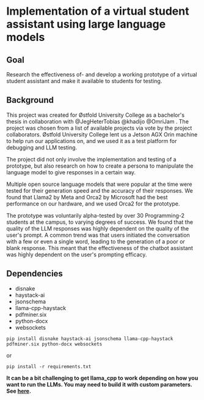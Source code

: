 # Implementation of a virtual student assistant using large language models
## Goal
Research the effectiveness of- and develop a working prototype of a virtual student assistant and make it available to students for testing.

## Background
This project was created for Østfold University College as a bachelor's thesis in collaboration with @JegHeterTobias @khadijo @OmriJam . The project was chosen from a list of available projects via vote by the project collaborators. Østfold University College lent us a Jetson AGX Orin machine to help run our applications on, and we used it as a test platform for debugging and LLM testing.

The project did not only involve the implementation and testing of a prototype, but also research on how to create a persona to manipulate the language model to give responses in a certain way.

Multiple open source language models that were popular at the time were tested for their generation speed and the accuracy of their responses. We found that Llama2 by Meta and Orca2 by Microsoft had the best performance on our hardware, and we used Orca2 for the prototype.

The prototype was voluntarily alpha-tested by over 30 Programming-2 students at the campus, to varying degrees of success. We found that the quality of the LLM responses was highly dependent on the quality of the user's prompt. A common trend was that users initiated the conversation with a few or even a single word, leading to the generation of a poor or blank response. This meant that the effectiveness of the chatbot assistant was highly dependent on the user's prompting efficacy.

## Dependencies
- disnake
- haystack-ai
- jsonschema
- llama-cpp-haystack
- pdfminer.six
- python-docx
- websockets

```
pip install disnake haystack-ai jsonschema llama-cpp-haystack pdfminer.six python-docx websockets
```
or
```
pip install -r requirements.txt
```

**It can be a bit challenging to get llama_cpp to work depending on how you want to run the LLMs. You may need to build it with custom parameters.
See [here](https://github.com/abetlen/llama-cpp-python#supported-backends).**
